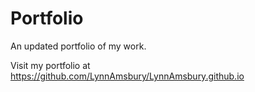 # Portfolio

An updated portfolio of my work.

Visit my portfolio at https://github.com/LynnAmsbury/LynnAmsbury.github.io
